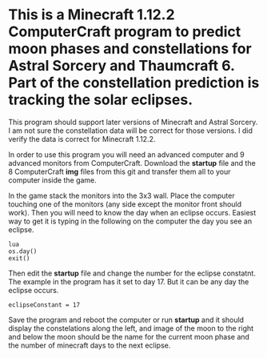 # This is a Minecraft 1.12.2 ComputerCraft program to predict moon phases and constellations for Astral Sorcery and Thaumcraft 6.  Part of the constellation prediction is tracking the solar eclipses.
This program should support later versions of Minecraft and Astral Sorcery.  I am not sure the constellation data will be correct for those versions.  I did verify the data is correct for Minecraft 1.12.2.

In order to use this program you will need an advanced computer and 9 advanced monitors from ComputerCraft. Download the **startup** file and the 8 ComputerCraft **img** files from this git and transfer them all to your computer inside the game.

In the game stack the monitors into the 3x3 wall.  Place the computer touching one of the monitors (any side except the monitor front should work).
Then you will need to know the day when an eclipse occurs.  Easiest way to get it is typing in the following on the computer the day you see an eclipse.
```
lua
os.day()
exit()
```
Then edit the **startup** file and change the number for the eclipse constatnt.  The example in the program has it set to day 17.  But it can be any day the eclipse occurs.
```
eclipseConstant = 17
```
Save the program and reboot the computer or run **startup** and it should display the constelations along the left, and image of the moon to the right and below the moon should be the name for the current moon phase and the number of minecraft days to the next eclipse.
